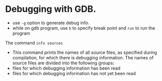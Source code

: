 # Debugging with GDB.

- use `-g` option to generate debug info.
- while on gdb program, use `b` to specify break point and `run` to run the program

The command `info sources`
- This command prints the names of all source files, as specified during compilation, for which there is debugging information. The names of source files are divided into the following groups:
 - files for which debugging information has been read
 - files for which debugging information has not yet been read

